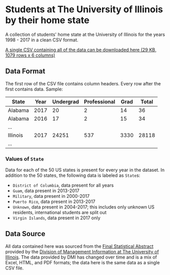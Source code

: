 # Students at The University of Illinois by their home state

A collection of students' home state at the University of Illinois for the years 1998 - 2017 in a clean CSV format.

[A single CSV containing all of the data can be downloaded here (29 KB, 1079 rows x 6 columns)][CSV_Download]

[CSV_Download]: https://raw.githubusercontent.com/wadefagen/Students-by-State-at-UIUC/master/students-by-state-uiuc.csv


## Data Format

The first row of the CSV file contains column headers.  Every row after the first contains data.  Sample:

| State | Year | Undergrad | Professional | Grad | Total |
| ----- | ---- | --------- | ------------ | ---- | ----- |
| Alabama | 2017 | 20 | 2 | 14 | 36 |
| Alabama | 2016 | 17 | 2 | 15 | 34 |
| ... |
| Illinois | 2017 | 24251 | 537 | 3330 | 28118 |
| ... |

### Values of `State`

Data for each of the 50 US states is present for every year in the dataset.  In addition to the 50 states, the following data is labeled as `State`s:

- `District of Columbia`, data present for all years
- `Guam`, data present in 2013-2017
- `Military`, data present in 2000-2017
- `Puerto Rico`, data present in 2013-2017
- `Unknown`, data present in 2004-2017; this includes only unknown US residents, international students are split out
- `Virgin Islands`, data present in 2017 only


## Data Source

All data contained here was sourced from the [Final Statistical Abstract][DMI_FSA] provided by the [Division of Management Information at The University of Illinois][DMI].  The data provided by DMI has changed over time and is a mix of Excel, HTML, and PDF formats; the data here is the same data as a single CSV file.

[DMI]: http://dmi.illinois.edu/
[DMI_FSA]: http://dmi.illinois.edu/stuenr/#abstract
